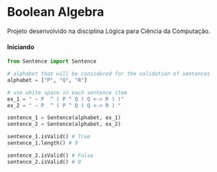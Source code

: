 # Boolean Algebra

Projeto desenvolvido na disciplina Lógica para Ciência da Computação.

#### Iniciando

```python
from Sentence import Sentence

# alphabet that will be considered for the validation of sentences
alphabet = ["P", "Q", "R"]

# use white space in each sentence item
ex_1 = " ~ P  ^ ( P ^ Q ( Q <-> R ) )"
ex_2 = " ~ P  ^ ( P ^ Q ( Q <-> R ) "

sentence_1 = Sentence(alphabet, ex_1)
sentence_2 = Sentence(alphabet, ex_2)

sentence_1.isValid() # True
sentence_1.length() # 9

sentence_2.isValid() # False
sentence_2.isValid() # 0
```
